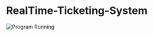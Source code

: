 # RealTime-Ticketing-System
![Program Running]([https://drive.google.com/uc?id=1abcdefgHIJKLM](https://drive.google.com/file/d/1SFdVCoJqJQX9-HFvMSZ5gOKgmMmqI7Y7/view?usp=sharing))
